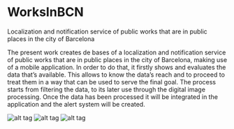 # WorksInBCN
Localization and notification service of public works that are in public places in the city of Barcelona

The present work creates de bases of a localization and notification service of public works that are in public places in the city of Barcelona, 
making use of a mobile application. In order to do that, it firstly shows and evaluates the data that’s available. 
This allows to know the data’s reach and to proceed to treat them in a way that can be used to serve the final goal. 
The process starts from filtering the data, to its later use through the digital image processing. 
Once the data has been processed it will be integrated in the application and the alert system will be created.

![alt tag](https://raw.github.com/Viictor/WorksInBCN/master/preview1.png)
![alt tag](https://raw.github.com/Viictor/WorksInBCN/master/preview2.png)
![alt tag](https://raw.github.com/Viictor/WorksInBCN/master/preview3.png)
